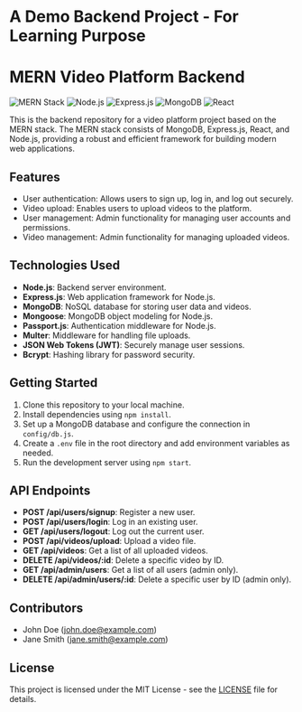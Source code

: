 # A Demo Backend Project - For Learning Purpose
# MERN Video Platform Backend

![MERN Stack](https://img.shields.io/badge/MERN-Stack-blue)
![Node.js](https://img.shields.io/badge/Node.js-Backend-green)
![Express.js](https://img.shields.io/badge/Express.js-Framework-yellow)
![MongoDB](https://img.shields.io/badge/MongoDB-Database-brightgreen)
![React](https://img.shields.io/badge/React-Frontend-lightblue)

This is the backend repository for a video platform project based on the MERN stack. The MERN stack consists of MongoDB, Express.js, React, and Node.js, providing a robust and efficient framework for building modern web applications.

## Features

- User authentication: Allows users to sign up, log in, and log out securely.
- Video upload: Enables users to upload videos to the platform.
- User management: Admin functionality for managing user accounts and permissions.
- Video management: Admin functionality for managing uploaded videos.

## Technologies Used

- **Node.js**: Backend server environment.
- **Express.js**: Web application framework for Node.js.
- **MongoDB**: NoSQL database for storing user data and videos.
- **Mongoose**: MongoDB object modeling for Node.js.
- **Passport.js**: Authentication middleware for Node.js.
- **Multer**: Middleware for handling file uploads.
- **JSON Web Tokens (JWT)**: Securely manage user sessions.
- **Bcrypt**: Hashing library for password security.

## Getting Started

1. Clone this repository to your local machine.
2. Install dependencies using `npm install`.
3. Set up a MongoDB database and configure the connection in `config/db.js`.
4. Create a `.env` file in the root directory and add environment variables as needed.
5. Run the development server using `npm start`.

## API Endpoints

- **POST /api/users/signup**: Register a new user.
- **POST /api/users/login**: Log in an existing user.
- **GET /api/users/logout**: Log out the current user.
- **POST /api/videos/upload**: Upload a video file.
- **GET /api/videos**: Get a list of all uploaded videos.
- **DELETE /api/videos/:id**: Delete a specific video by ID.
- **GET /api/admin/users**: Get a list of all users (admin only).
- **DELETE /api/admin/users/:id**: Delete a specific user by ID (admin only).

## Contributors

- John Doe (john.doe@example.com)
- Jane Smith (jane.smith@example.com)

## License

This project is licensed under the MIT License - see the [LICENSE](LICENSE) file for details.
